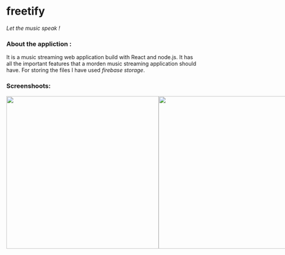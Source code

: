 # freetify
*Let the music speak !*

### About the appliction :
It is a music streaming web application build with React and node.js.
It has all the important features that a morden music streaming application should have.
For storing the files I have used _firebase storage_.

### Screenshoots:
<div style="display:flex">

<img style="height:400px" src="https://user-images.githubusercontent.com/58660679/182392432-914dcf5c-5e49-4a30-a7ab-b01a8b6b232e.jpeg" />


<img style="height:400px" src="https://user-images.githubusercontent.com/58660679/182392348-13799677-a9ec-45ec-97f8-ce6565c98901.jpeg" />

<img style="height:400px" src="https://user-images.githubusercontent.com/58660679/182395029-3096e5a8-9b17-43ba-80e5-a4f9b02c86bc.jpeg" />

<img style="height:400px" src="https://user-images.githubusercontent.com/58660679/182392376-a0d34515-6e30-4886-ab74-b319fdd5f58d.jpeg" />


<img style="height:400px" src="https://user-images.githubusercontent.com/58660679/182392578-3502c40f-5260-4122-a7bb-443bacac4972.jpeg" />

<img style="height:400px" src="https://user-images.githubusercontent.com/58660679/182392198-1b32faa4-9374-4b7d-8f03-abf007ebcc64.png" />
</div>
